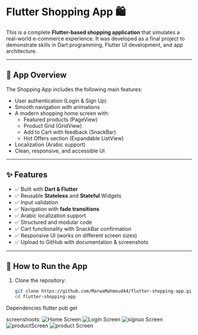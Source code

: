 # Flutter Shopping App 🛍️

This is a complete **Flutter-based shopping application** that simulates a real-world e-commerce experience. It was developed as a final project to demonstrate skills in Dart programming, Flutter UI development, and app architecture.

---

## 📱 App Overview

The Shopping App includes the following main features:

- User authentication (Login & Sign Up)
- Smooth navigation with animations
- A modern shopping home screen with:
  - Featured products (PageView)
  - Product Grid (GridView)
  - Add to Cart with feedback (SnackBar)
  - Hot Offers section (Expandable ListView)
- Localization (Arabic support)
- Clean, responsive, and accessible UI

---

## ✨ Features

- ✅ Built with **Dart & Flutter**
- ✅ Reusable **Stateless** and **Stateful** Widgets
- ✅ Input validation
- ✅ Navigation with **fade transitions**
- ✅ Arabic localization support
- ✅ Structured and modular code
- ✅ Cart functionality with SnackBar confirmation
- ✅ Responsive UI (works on different screen sizes)
- ✅ Upload to GitHub with documentation & screenshots

---

## 🔧 How to Run the App

1. Clone the repository:
   ```bash
   git clone https://github.com/MarwaMahmoud44/flutter-shopping-app.git
   cd flutter-shopping-app
 Dependencies
flutter pub get

screenshoots:
![Home Screen](assets/screenshoots/welcome.jpeg)
![Login Screen](assets/screenshoots/login.jpeg)
![signuo Screen](assets/screenshoots/signup.jpeg)
![productScreen](assets/screenshoots/product.jpeg)
![product Screen](assets/screenshoots/offer.jpeg)
